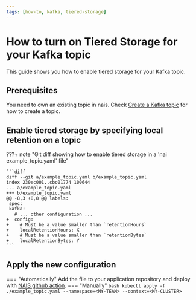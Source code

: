 ```yaml
---
tags: [how-to, kafka, tiered-storage]
---
```


# How to turn on Tiered Storage for your Kafka topic

This guide shows you how to enable tiered storage for your Kafka topic.

## Prerequisites

You need to own an existing topic in nais.
Check [Create a Kafka topic](create.md) for how to create a topic.

## Enable tiered storage by specifying local retention on a topic

???+ note "Git diff showing how to enable tiered storage in a 'nai example_topic.yaml' file"

    ```diff
    diff --git a/example_topic.yaml b/example_topic.yaml
    index 230ec001..cbc01774 100644
    --- a/example_topic.yaml
    +++ b/example_topic.yaml
    @@ -8,3 +8,8 @@ labels:
     spec:
     kafka:
       # ... other configuration ...
    +  config:
    +    # Must be a value smaller than `retentionHours`
    +    localRetentionHours: X
    +    # Must be a value smaller than `retentionBytes`
    +    localRetentionBytes: Y
    ```

## Apply the new configuration
=== "Automatically"
    Add the file to your application repository and deploy with [NAIS github action](../../../build/how-to/build-and-deploy.md).
=== "Manually"
    ```bash
    kubectl apply -f ./example_topic.yaml --namespace=<MY-TEAM> --context=<MY-CLUSTER>
    ```
